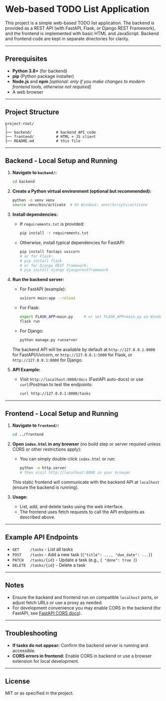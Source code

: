 # Web-based TODO List Application

This project is a simple web-based TODO list application. The backend is provided as a REST API (with FastAPI, Flask, or Django REST Framework), and the frontend is implemented with basic HTML and JavaScript. Backend and frontend code are kept in separate directories for clarity.

---

## Prerequisites
- **Python 3.8+** (for backend)
- **pip** (Python package installer)
- **Node.js** and **npm** *[optional: only if you make changes to modern frontend tools, otherwise not required]*
- A web browser

---

## Project Structure

```
project-root/
│
├── backend/           # backend API code
├── frontend/          # HTML + JS client
├── README.md          # this file
```

---

## Backend - Local Setup and Running

1. **Navigate to `backend/`:**
   ```bash
   cd backend
   ```

2. **Create a Python virtual environment (optional but recommended):**
   ```bash
   python -m venv venv
   source venv/bin/activate  # On Windows: venv\Scripts\activate
   ```

3. **Install dependencies:**
   - If `requirements.txt` is provided:
     ```bash
     pip install -r requirements.txt
     ```
   - Otherwise, install typical dependencies for FastAPI:
     ```bash
     pip install fastapi uvicorn
     # or for Flask:
     # pip install flask
     # or for Django REST framework:
     # pip install django djangorestframework
     ```

4. **Run the backend server:**
   - For FastAPI (example):
     ```bash
     uvicorn main:app --reload
     ```
   - For Flask:
     ```bash
     export FLASK_APP=main.py     # or set FLASK_APP=main.py on Windows
     flask run
     ```
   - For Django:
     ```bash
     python manage.py runserver
     ```
   
   The backend API will be available by default at `http://127.0.0.1:8000` for FastAPI/Uvicorn, or `http://127.0.0.1:5000` for Flask, or `http://127.0.0.1:8000` for Django.

5. **API Example:**
   - Visit `http://localhost:8000/docs` (FastAPI auto-docs) or use `curl`/Postman to test the endpoints:
     ```bash
     curl http://127.0.0.1:8000/tasks
     ```

---

## Frontend - Local Setup and Running

1. **Navigate to `frontend/`:**
   ```bash
   cd ../frontend
   ```

2. **Open `index.html` in any browser** (no build step or server required unless CORS or other restrictions apply):
   - You can simply double-click `index.html` or run:
     ```bash
     python -m http.server
     # then visit http://localhost:8000 in your browser
     ```

   This static frontend will communicate with the backend API at `localhost` (ensure the backend is running).

3. **Usage:**
   - List, add, and delete tasks using the web interface.
   - The frontend uses fetch requests to call the API endpoints as described above.

---

## Example API Endpoints

- `GET     /tasks`            - List all tasks
- `POST    /tasks`            - Add a new task (`{"title": ..., "due_date": ...}`)
- `PATCH   /tasks/{id}`       - Update a task (e.g., `{ "done": true }`)
- `DELETE  /tasks/{id}`       - Delete a task

---

## Notes
- Ensure the backend and frontend run on compatible `localhost` ports, or adjust fetch URLs or use a proxy as needed.
- For development convenience you may enable CORS in the backend (for FastAPI, see [FastAPI CORS docs](https://fastapi.tiangolo.com/tutorial/cors/)).

---

## Troubleshooting
- **If tasks do not appear:** Confirm the backend server is running and accessible.
- **CORS errors in frontend:** Enable CORS in backend or use a browser extension for local development.

---

## License
MIT or as specified in the project.
